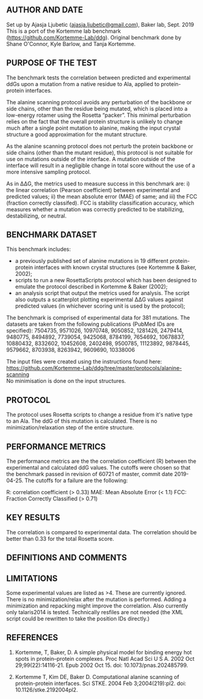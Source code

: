 ## AUTHOR AND DATE
Set up by Ajasja Ljubetic (ajasja.ljubetic@gmail.com), Baker lab, Sept. 2019
This is a port of the Kortemme lab benchmark (<a href="https://github.com/Kortemme-Lab/ddg">https://github.com/Kortemme-Lab/ddg</a>).
Original benchmark done by Shane O'Connor, Kyle Barlow, and Tanja Kortemme.

## PURPOSE OF THE TEST
The benchmark tests the correlation between predicted and experimental ddGs upon a mutation from a native residue to Ala, applied to protein-protein interfaces.

The alanine scanning protocol avoids any perturbation of the backbone or side chains, other than the residue being mutated, which is placed into a low-energy rotamer using the Rosetta “packer”. This minimal perturbation relies on the fact that the overall protein structure is unlikely to change much after a single point mutation to alanine, making the input crystal structure a good approximation for the mutant structure.

As the alanine scanning protocol does not perturb the protein backbone or side chains (other than the mutant residue), this protocol is not suitable for use on mutations outside of the interface. A mutation outside of the interface will result in a negligible change in total score without the use of a more intensive sampling protocol.

As in ΔΔG, the metrics used to measure success in this benchmark are: i) the linear correlation (Pearson coefficient) between experimental and predicted values; ii) the mean absolute error (MAE) of same; and iii) the FCC (fraction correctly classifed). FCC is stability classification accuracy, which measures whether a mutation was correctly predicted to be stabilizing, destabilizing, or neutral.

## BENCHMARK DATASET
This benchmark includes:

* a previously published set of alanine mutations in 19 different protein-protein interfaces with known crystal structures (see Kortemme & Baker, 2002);
* scripts to run a new RosettaScripts protocol which has been designed to emulate the protocol described in Kortemme & Baker (2002);
* an analysis script that output the metrics used for analysis. The script also outputs a scatterplot plotting experimental ΔΔG values against predicted values (in whichever scoring unit is used by the protocol);

The benchmark is comprised of experimental data for 381 mutations. The datasets are taken from the following publications (PubMed IDs are specified):
7504735,  9571026, 10970748,  9050852,  1281426,  2479414, 9480775,  8494892,  7739054,  9425068,  8784199,  7654692,
10678837, 10880432,  8332602, 10452608,  2402498,  9500785,
11123892,  9878445,  9579662,  8703938,  8263942,  9609690,
10338006 

The input files were created using the instructions found here: <a href="https://github.com/Kortemme-Lab/ddg/tree/master/protocols/alanine-scanning">https://github.com/Kortemme-Lab/ddg/tree/master/protocols/alanine-scanning</a>  
No minimisation is done on the input structures. 


## PROTOCOL
The protocol uses Rosetta scripts to change a residue from it's native type to an Ala. The ddG of this mutation is calculated.
There is no minimization/relaxation step of the entire structure. 

## PERFORMANCE METRICS
The performance metrics are the the correlation coefficient (R) between the experimental and calculated ddG values. The cutoffs were chosen so that the benchmark passed in revision of 60721 of master, commit date 2019-04-25. The cutoffs for a failure are the following: 

R: correlation coefficient (> 0.33)
MAE: Mean Absolute Error   (< 1.1)
FCC: Fraction Correctly Classified (> 0.71)


## KEY RESULTS
The correlation is compared to experimental data. The correlation should be better than 0.33 for the total Rosetta score.

## DEFINITIONS AND COMMENTS


## LIMITATIONS
Some experimental values are listed as >4. These are currently ignored. 
There is no minimization/relax after the mutation is performed. Adding a minimization and repacking might improve the correlation. 
Also currently only talaris2014 is tested.
Technically resfiles are not needed (the XML script could be rewritten to take the position IDs directly.)

## REFERENCES
1. Kortemme, T, Baker, D. A simple physical model for binding energy hot spots in protein–protein complexes. Proc Natl Acad Sci U S A. 2002 Oct 29;99(22):14116-21. Epub 2002 Oct 15. doi: 10.1073/pnas.202485799.

2. Kortemme T, Kim DE, Baker D. Computational alanine scanning of protein-protein interfaces. Sci STKE. 2004 Feb 3;2004(219):pl2. doi: 10.1126/stke.2192004pl2.
